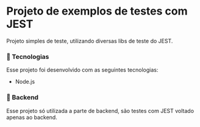 # Projeto de exemplos de testes com JEST

Projeto simples de teste, utilizando diversas libs de teste do JEST.

### 🚀 Tecnologias
Esse projeto foi desenvolvido com as seguintes tecnologias:
 - Node.js

### 🚧 Backend
Esse projeto só utilizada a parte de backend, são testes com JEST voltado apenas ao backend.
